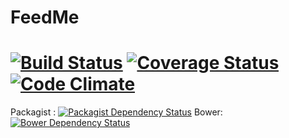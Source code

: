 FeedMe
======

[![Build Status](https://travis-ci.org/UbikZ/feedme.svg?branch=master)](https://travis-ci.org/UbikZ/feedme)
[![Coverage Status](https://img.shields.io/coveralls/UbikZ/feedme.svg)](https://coveralls.io/r/UbikZ/feedme)[![Code Climate](https://codeclimate.com/github/UbikZ/feedme/badges/gpa.svg)](https://codeclimate.com/github/UbikZ/feedme)
======
Packagist : [![Packagist Dependency Status](https://www.versioneye.com/user/projects/53fdf513f4df152f57000078/badge.svg?style=flat)](https://www.versioneye.com/user/projects/53fdf513f4df152f57000078)
Bower: [![Bower Dependency Status](https://www.versioneye.com/user/projects/53fdf514f4df157dc200004e/badge.svg?style=flat)](https://www.versioneye.com/user/projects/53fdf514f4df157dc200004e)
